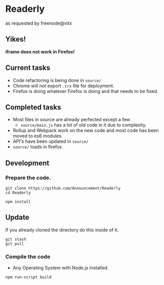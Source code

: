 # Readerly

as requested by freenode@vitx

## Yikes! 
**iframe does not work in Firefox!**

## Current tasks

- Code refactoring is being done in `source/`
- Chrome will not export `.crx` file for deployment.
- Firefox is doing whatever Firefox is doing and that needs to be fixed.

## Completed tasks

- Most files in source are already perfected except a few.
  - `source/main.js` has a lot of old code in it due to complexity.
- Rollup and Webpack work on the new code and most code has been moved to es6 modules.
- API's have been updated in `source/`
- `source/` loads in firefox.

## Development

### Prepare the code.

``` command
git clone https://github.com/Announcement/Readerly
cd Readerly

npm install
```

## Update

If you already cloned the directory do this inside of it.

``` command
git stash
git pull
```

### Compile the code

- Any Operating System with Node.js installed.

``` command
npm run-script build
```
